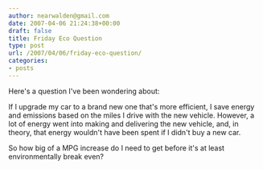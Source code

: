 ```yaml
---
author: nearwalden@gmail.com
date: 2007-04-06 21:24:38+00:00
draft: false
title: Friday Eco Question
type: post
url: /2007/04/06/friday-eco-question/
categories:
- posts
---
```


Here's a question I've been wondering about:





If I upgrade my car to a brand new one that's more efficient, I save energy and emissions based on the miles I drive with the new vehicle.  However, a lot of energy went into making and delivering the new vehicle, and, in theory, that energy wouldn't have been spent if I didn't buy a new car.





So how big of a MPG increase do I need to get before it's at least environmentally break even?  



